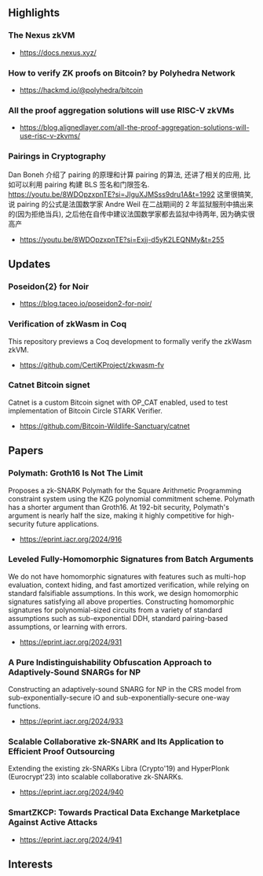 ## Highlights
### The Nexus zkVM
- <https://docs.nexus.xyz/>
### How to verify ZK proofs on Bitcoin? by Polyhedra Network
- <https://hackmd.io/@polyhedra/bitcoin>
### All the proof aggregation solutions will use RISC-V zkVMs

- <https://blog.alignedlayer.com/all-the-proof-aggregation-solutions-will-use-risc-v-zkvms/>

### Pairings in Cryptography
Dan Boneh 介绍了 pairing 的原理和计算 pairing 的算法, 还讲了相关的应用, 比如可以利用 pairing 构建 BLS 签名和门限签名. https://youtu.be/8WDOpzxpnTE?si=JIguXJMSss9dru1A&t=1992 这里很搞笑, 说 pairing 的公式是法国数学家 Andre Weil 在二战期间的 2 年监狱服刑中搞出来的(因为拒绝当兵), 之后他在自传中建议法国数学家都去监狱中待两年, 因为确实很高产
- https://youtu.be/8WDOpzxpnTE?si=Exjj-d5yK2LEQNMy&t=255

## Updates
### Poseidon{2} for Noir

- https://blog.taceo.io/poseidon2-for-noir/

### Verification of zkWasm in Coq
This repository previews a Coq development to formally verify the zkWasm zkVM.
- https://github.com/CertiKProject/zkwasm-fv

### Catnet Bitcoin signet
Catnet is a custom Bitcoin signet with OP_CAT enabled, used to test implementation of Bitcoin Circle STARK Verifier.
- https://github.com/Bitcoin-Wildlife-Sanctuary/catnet

## Papers
### Polymath: Groth16 Is Not The Limit
Proposes a zk-SNARK Polymath for the Square Arithmetic Programming constraint system using the KZG polynomial commitment scheme.  Polymath has a shorter argument than Groth16.  At 192-bit security, Polymath's argument is nearly half the size, making it highly competitive for high-security future applications.
- https://eprint.iacr.org/2024/916

### Leveled Fully-Homomorphic Signatures from Batch Arguments
We do not have homomorphic signatures with features such as multi-hop evaluation, context hiding, and fast amortized verification, while relying on standard falsifiable assumptions. In this work, we design homomorphic signatures satisfying all above properties. Constructing homomorphic signatures for polynomial-sized circuits from a variety of standard assumptions such as sub-exponential DDH, standard pairing-based assumptions, or learning with errors.
- https://eprint.iacr.org/2024/931

### A Pure Indistinguishability Obfuscation Approach to Adaptively-Sound SNARGs for NP
Constructing an adaptively-sound SNARG for NP in the CRS model from sub-exponentially-secure iO and sub-exponentially-secure one-way functions.
- https://eprint.iacr.org/2024/933

### Scalable Collaborative zk-SNARK and Its Application to Efficient Proof Outsourcing
Extending the existing zk-SNARKs Libra (Crypto'19) and HyperPlonk (Eurocrypt'23) into scalable collaborative zk-SNARKs.
- https://eprint.iacr.org/2024/940

### SmartZKCP: Towards Practical Data Exchange Marketplace Against Active Attacks
- https://eprint.iacr.org/2024/941

## Interests
